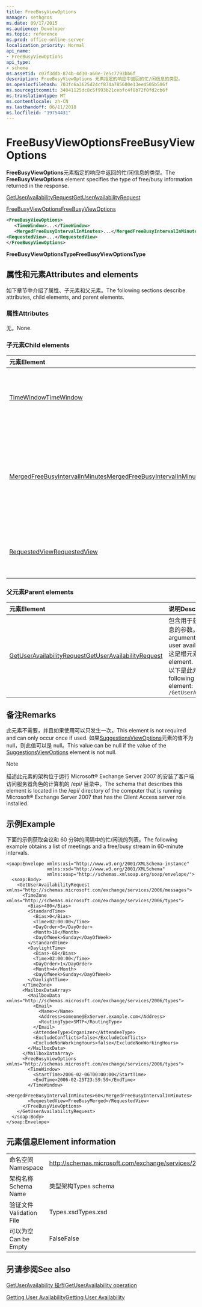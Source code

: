 ```yaml
---
title: FreeBusyViewOptions
manager: sethgros
ms.date: 09/17/2015
ms.audience: Developer
ms.topic: reference
ms.prod: office-online-server
localization_priority: Normal
api_name:
- FreeBusyViewOptions
api_type:
- schema
ms.assetid: c07f3ddb-874b-4d30-a60e-7e5c7793bb6f
description: FreeBusyViewOptions 元素指定的响应中返回的忙/闲信息的类型。
ms.openlocfilehash: 703fc6a3625d24cf874a785600e13ee4505b506f
ms.sourcegitcommit: 34041125dc8c5f993b21cebfc4f8b72f0fd2cb6f
ms.translationtype: MT
ms.contentlocale: zh-CN
ms.lasthandoff: 06/11/2018
ms.locfileid: "19754431"
---
```

# <a name="freebusyviewoptions"></a><span data-ttu-id="1a2c2-103">FreeBusyViewOptions</span><span class="sxs-lookup"><span data-stu-id="1a2c2-103">FreeBusyViewOptions</span></span>

<span data-ttu-id="1a2c2-104">**FreeBusyViewOptions**元素指定的响应中返回的忙/闲信息的类型。</span><span class="sxs-lookup"><span data-stu-id="1a2c2-104">The **FreeBusyViewOptions** element specifies the type of free/busy information returned in the response.</span></span> 
  
[<span data-ttu-id="1a2c2-105">GetUserAvailabilityRequest</span><span class="sxs-lookup"><span data-stu-id="1a2c2-105">GetUserAvailabilityRequest</span></span>](getuseravailabilityrequest.md)
  
[<span data-ttu-id="1a2c2-106">FreeBusyViewOptions</span><span class="sxs-lookup"><span data-stu-id="1a2c2-106">FreeBusyViewOptions</span></span>](freebusyviewoptions.md)
  
```xml
<FreeBusyViewOptions>
   <TimeWindow>...</TimeWindow>
   <MergedFreeBusyIntervalInMinutes>...</MergedFreeBusyIntervalInMinutes>
<RequestedView>...</RequestedView>
</FreeBusyViewOptions>

```

 <span data-ttu-id="1a2c2-107">**FreeBusyViewOptionsType**</span><span class="sxs-lookup"><span data-stu-id="1a2c2-107">**FreeBusyViewOptionsType**</span></span>
## <a name="attributes-and-elements"></a><span data-ttu-id="1a2c2-108">属性和元素</span><span class="sxs-lookup"><span data-stu-id="1a2c2-108">Attributes and elements</span></span>

<span data-ttu-id="1a2c2-109">如下章节中介绍了属性、子元素和父元素。</span><span class="sxs-lookup"><span data-stu-id="1a2c2-109">The following sections describe attributes, child elements, and parent elements.</span></span>
  
### <a name="attributes"></a><span data-ttu-id="1a2c2-110">属性</span><span class="sxs-lookup"><span data-stu-id="1a2c2-110">Attributes</span></span>

<span data-ttu-id="1a2c2-111">无。</span><span class="sxs-lookup"><span data-stu-id="1a2c2-111">None.</span></span>
  
### <a name="child-elements"></a><span data-ttu-id="1a2c2-112">子元素</span><span class="sxs-lookup"><span data-stu-id="1a2c2-112">Child elements</span></span>

|<span data-ttu-id="1a2c2-113">**元素**</span><span class="sxs-lookup"><span data-stu-id="1a2c2-113">**Element**</span></span>|<span data-ttu-id="1a2c2-114">**说明**</span><span class="sxs-lookup"><span data-stu-id="1a2c2-114">**Description**</span></span>|
|:-----|:-----|
|[<span data-ttu-id="1a2c2-115">TimeWindow</span><span class="sxs-lookup"><span data-stu-id="1a2c2-115">TimeWindow</span></span>](timewindow.md) <br/> |<span data-ttu-id="1a2c2-116">标识查询的用户的可用性信息的时间跨度。</span><span class="sxs-lookup"><span data-stu-id="1a2c2-116">Identifies the time span queried for the user availability information.</span></span>  <br/> |
|[<span data-ttu-id="1a2c2-117">MergedFreeBusyIntervalInMinutes</span><span class="sxs-lookup"><span data-stu-id="1a2c2-117">MergedFreeBusyIntervalInMinutes</span></span>](mergedfreebusyintervalinminutes.md) <br/> |<span data-ttu-id="1a2c2-118">代表**FreeBusyMerged**视图中的两个连续插槽之间的时间差异。</span><span class="sxs-lookup"><span data-stu-id="1a2c2-118">Represents the time difference between two successive slots in the **FreeBusyMerged** view.</span></span>  <br/> |
|[<span data-ttu-id="1a2c2-119">RequestedView</span><span class="sxs-lookup"><span data-stu-id="1a2c2-119">RequestedView</span></span>](requestedview.md) <br/> |<span data-ttu-id="1a2c2-120">定义的客户端请求的日历信息的类型。</span><span class="sxs-lookup"><span data-stu-id="1a2c2-120">Defines the type of calendar information that a client requests.</span></span>  <br/> |
   
### <a name="parent-elements"></a><span data-ttu-id="1a2c2-121">父元素</span><span class="sxs-lookup"><span data-stu-id="1a2c2-121">Parent elements</span></span>

|<span data-ttu-id="1a2c2-122">**元素**</span><span class="sxs-lookup"><span data-stu-id="1a2c2-122">**Element**</span></span>|<span data-ttu-id="1a2c2-123">**说明**</span><span class="sxs-lookup"><span data-stu-id="1a2c2-123">**Description**</span></span>|
|:-----|:-----|
|[<span data-ttu-id="1a2c2-124">GetUserAvailabilityRequest</span><span class="sxs-lookup"><span data-stu-id="1a2c2-124">GetUserAvailabilityRequest</span></span>](getuseravailabilityrequest.md) <br/> |<span data-ttu-id="1a2c2-125">包含用于获取用户的可用性信息的参数。</span><span class="sxs-lookup"><span data-stu-id="1a2c2-125">Contains the arguments used to obtain user availability information.</span></span> <span data-ttu-id="1a2c2-126">这是根元素。</span><span class="sxs-lookup"><span data-stu-id="1a2c2-126">This is a root element.</span></span>  <br/> <span data-ttu-id="1a2c2-127">以下是此元素的 XPath:</span><span class="sxs-lookup"><span data-stu-id="1a2c2-127">The following is the XPath to this element:</span></span>  <br/>  `/GetUserAvailabilityRequest` <br/> |
   
## <a name="remarks"></a><span data-ttu-id="1a2c2-128">备注</span><span class="sxs-lookup"><span data-stu-id="1a2c2-128">Remarks</span></span>

<span data-ttu-id="1a2c2-129">此元素不需要，并且如果使用可以只发生一次。</span><span class="sxs-lookup"><span data-stu-id="1a2c2-129">This element is not required and can only occur once if used.</span></span> <span data-ttu-id="1a2c2-130">如果[SuggestionsViewOptions](suggestionsviewoptions.md)元素的值不为 null，则此值可以是 null。</span><span class="sxs-lookup"><span data-stu-id="1a2c2-130">This value can be null if the value of the [SuggestionsViewOptions](suggestionsviewoptions.md) element is not null.</span></span> 
  
> [!NOTE]
> <span data-ttu-id="1a2c2-131">描述此元素的架构位于运行 Microsoft® Exchange Server 2007 的安装了客户端访问服务器角色的计算机的 /epi/ 目录中。</span><span class="sxs-lookup"><span data-stu-id="1a2c2-131">The schema that describes this element is located in the /epi/ directory of the computer that is running Microsoft® Exchange Server 2007 that has the Client Access server role installed.</span></span> 
  
## <a name="example"></a><span data-ttu-id="1a2c2-132">示例</span><span class="sxs-lookup"><span data-stu-id="1a2c2-132">Example</span></span>

<span data-ttu-id="1a2c2-133">下面的示例获取会议和 60 分钟的间隔中的忙/闲流的列表。</span><span class="sxs-lookup"><span data-stu-id="1a2c2-133">The following example obtains a list of meetings and a free/busy stream in 60-minute intervals.</span></span>
  
```
<soap:Envelope xmlns:xsi="http://www.w3.org/2001/XMLSchema-instance" 
               xmlns:xsd="http://www.w3.org/2001/XMLSchema" 
               xmlns:soap="http://schemas.xmlsoap.org/soap/envelope/">
  <soap:Body>
    <GetUserAvailabilityRequest xmlns="http://schemas.microsoft.com/exchange/services/2006/messages">
      <TimeZone xmlns="http://schemas.microsoft.com/exchange/services/2006/types">
        <Bias>480</Bias>
        <StandardTime>
          <Bias>0</Bias>
          <Time>02:00:00</Time>
          <DayOrder>5</DayOrder>
          <Month>10</Month>
          <DayOfWeek>Sunday</DayOfWeek>
        </StandardTime>
        <DaylightTime>
          <Bias>-60</Bias>
          <Time>02:00:00</Time>
          <DayOrder>1</DayOrder>
          <Month>4</Month>
          <DayOfWeek>Sunday</DayOfWeek>
        </DaylightTime>
      </TimeZone>
      <MailboxDataArray>
        <MailboxData xmlns="http://schemas.microsoft.com/exchange/services/2006/types">
          <Email>
            <Name></Name>
            <Address>someone@ExServer.example.com</Address>
            <RoutingType>SMTP</RoutingType>
          </Email>
          <AttendeeType>Organizer</AttendeeType>
          <ExcludeConflicts>false</ExcludeConflicts>
          <ExcludeNonWorkingHours>false</ExcludeNonWorkingHours>
        </MailboxData>
      </MailboxDataArray>
      <FreeBusyViewOptions xmlns="http://schemas.microsoft.com/exchange/services/2006/types">
        <TimeWindow>
          <StartTime>2006-02-06T00:00:00</StartTime>
          <EndTime>2006-02-25T23:59:59</EndTime>
        </TimeWindow>
        <MergedFreeBusyIntervalInMinutes>60</MergedFreeBusyIntervalInMinutes>
        <RequestedView>FreeBusyMerged</RequestedView>
      </FreeBusyViewOptions>
    </GetUserAvailabilityRequest>
  </soap:Body>
</soap:Envelope>
```

## <a name="element-information"></a><span data-ttu-id="1a2c2-134">元素信息</span><span class="sxs-lookup"><span data-stu-id="1a2c2-134">Element information</span></span>

|||
|:-----|:-----|
|<span data-ttu-id="1a2c2-135">命名空间</span><span class="sxs-lookup"><span data-stu-id="1a2c2-135">Namespace</span></span>  <br/> |http://schemas.microsoft.com/exchange/services/2006/types  <br/> |
|<span data-ttu-id="1a2c2-136">架构名称</span><span class="sxs-lookup"><span data-stu-id="1a2c2-136">Schema Name</span></span>  <br/> |<span data-ttu-id="1a2c2-137">类型架构</span><span class="sxs-lookup"><span data-stu-id="1a2c2-137">Types schema</span></span>  <br/> |
|<span data-ttu-id="1a2c2-138">验证文件</span><span class="sxs-lookup"><span data-stu-id="1a2c2-138">Validation File</span></span>  <br/> |<span data-ttu-id="1a2c2-139">Types.xsd</span><span class="sxs-lookup"><span data-stu-id="1a2c2-139">Types.xsd</span></span>  <br/> |
|<span data-ttu-id="1a2c2-140">可以为空</span><span class="sxs-lookup"><span data-stu-id="1a2c2-140">Can be Empty</span></span>  <br/> |<span data-ttu-id="1a2c2-141">False</span><span class="sxs-lookup"><span data-stu-id="1a2c2-141">False</span></span>  <br/> |
   
## <a name="see-also"></a><span data-ttu-id="1a2c2-142">另请参阅</span><span class="sxs-lookup"><span data-stu-id="1a2c2-142">See also</span></span>



[<span data-ttu-id="1a2c2-143">GetUserAvailability 操作</span><span class="sxs-lookup"><span data-stu-id="1a2c2-143">GetUserAvailability operation</span></span>](getuseravailability-operation.md)


[<span data-ttu-id="1a2c2-144">Getting User Availability</span><span class="sxs-lookup"><span data-stu-id="1a2c2-144">Getting User Availability</span></span>](http://msdn.microsoft.com/library/d4133fcb-9b0f-4e6b-aadf-a389da83516a%28Office.15%29.aspx)

